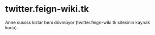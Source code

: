 # twitter.feign-wiki.tk
Anne sussss kızlar beni dövmüyor (twitter.feign-wiki.tk sitesinin kaynak kodu).
